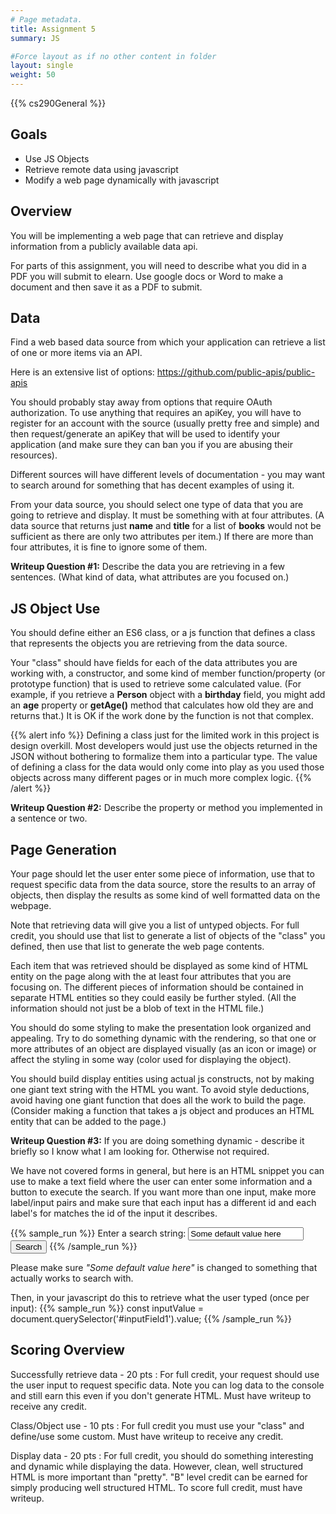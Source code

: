 ```yaml
---
# Page metadata.
title: Assignment 5
summary: JS

#Force layout as if no other content in folder
layout: single
weight: 50
---
```


{{% cs290General %}}

## Goals

* Use JS Objects
* Retrieve remote data using javascript
* Modify a web page dynamically with javascript

## Overview

You will be implementing a web page that can retrieve and display information from
a publicly available data api.

For parts of this assignment, you will need to describe what you did in a PDF you will
submit to elearn. Use google docs or Word to make a document and then save it as a PDF to submit.

## Data

Find a web based data source from which your application can retrieve a list of one
or more items via an API.

Here is an extensive list of options:
https://github.com/public-apis/public-apis

You should probably stay away from options that require OAuth authorization. To use anything that
requires an apiKey, you will have to register for an account with the source (usually pretty
free and simple) and then request/generate an apiKey that will be used to identify your application
(and make sure they can ban you if you are abusing their resources).

Different sources will have different levels of documentation - you may want to search around
for something that has decent examples of using it.

From your data source, you should select one type of data that you are going to retrieve and display.
It must be something with at four attributes. (A data source that returns just **name** and **title**
for a list of **books** would not be sufficient as there are only two attributes per item.) If there
are more than four attributes, it is fine to ignore some of them.

**Writeup Question #1:** Describe the data you are retrieving in a few sentences. (What kind of
data, what attributes are you focused on.)

## JS Object Use

You should define either an ES6 class, or a js function that defines a class that represents the
objects you are retrieving from the data source.

Your "class" should have fields for each of the data attributes you are working with, a constructor,
and some kind of member function/property (or prototype function) that is used to retrieve some calculated
value. (For example, if you retrieve a **Person** object with a **birthday** field, you might add
an **age** property or **getAge()** method that calculates how old they are and returns that.) It is
OK if the work done by the function is not that complex.

{{% alert info %}}
Defining a class just for the limited work in this project is design overkill. Most developers would
just use the objects returned in the JSON without bothering to formalize them into a particular
type. The value of defining a class for the data would only come into play as you used those
objects across many different pages or in much more complex logic.
{{% /alert %}}

**Writeup Question #2:** Describe the property or method you implemented in a sentence or two.

## Page Generation

Your page should let the user enter some piece of information, use that to request specific data
from the data source, store the results to an array of objects, then display the results as some
kind of well formatted data on the webpage.

Note that retrieving data will give you a list of untyped objects. For full credit, you should
use that list to generate a list of objects of the "class" you defined, then use that list
to generate the web page contents.

Each item that was retrieved should be displayed as some kind of HTML entity on the page along
with the at least four attributes that you are focusing on. The different pieces of information
should be contained in separate HTML entities so they could easily be further styled. (All
the information should not just be a blob of text in the HTML file.)

You should do some styling to make the presentation look organized and appealing. Try
to do something dynamic with the rendering, so that one or more attributes of an object are displayed
visually (as an icon or image) or affect the styling in some way (color used for displaying
the object).

You should build display entities using actual js constructs, not by making one giant text string
with the HTML you want. To avoid style deductions, avoid having one giant function that does
all the work to build the page. (Consider making a function that takes a js object and produces
an HTML entity that can be added to the page.)

**Writeup Question #3:** If you are doing something dynamic - describe it briefly so I know what
I am looking for. Otherwise not required.

We have not covered forms in general, but here is an HTML snippet you can use to make a text field
where the user can enter some information and a button to execute the search. If you want more than
one input, make more label/input pairs and make sure that each input has a different id and each
label's for matches the id of the input it describes.

{{% sample_run %}}
    <label for="inputField1">Enter a search string:</label>
    <input type="text" id="inputField1" value="Some default value here">
    <button class="btn btn-primary" id="searchBtn">Search</button>
{{% /sample_run %}}

Please make sure *"Some default value here"* is changed to something that actually works to search
with.

Then, in your javascript do this to retrieve what the user typed (once per input):
{{% sample_run %}}
    const inputValue = document.querySelector('#inputField1').value;
{{% /sample_run %}}

## Scoring Overview

Successfully retrieve data - 20 pts
: For full credit, your request should use the user input to request specific data.
Note you can log data to the console and still earn this even if you don't generate HTML.
Must have writeup to receive any credit.

Class/Object use - 10 pts
: For full credit you must use your "class" and define/use some custom.
Must have writeup to receive any credit.

Display data - 20 pts
: For full credit, you should do something interesting and dynamic while displaying the data.
However, clean, well structured HTML is more important than "pretty". "B" level credit can
be earned for simply producing well structured HTML. To score full credit, must have writeup.
